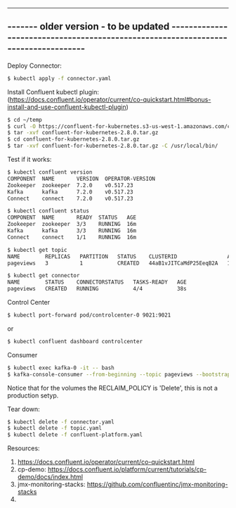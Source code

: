 ------------------------------------------------------------------------------------------------------------------------
------- older version - to be updated ----------------------------------------------------------------------------------
------------------------------------------------------------------------------------------------------------------------

Deploy Connector:

```bash
$ kubectl apply -f connector.yaml
```

Install Confluent kubectl plugin: (https://docs.confluent.io/operator/current/co-quickstart.html#bonus-install-and-use-confluent-kubectl-plugin)

```bash
$ cd ~/temp
$ curl -O https://confluent-for-kubernetes.s3-us-west-1.amazonaws.com/confluent-for-kubernetes-2.8.0.tar.gz
$ tar -xvf confluent-for-kubernetes-2.8.0.tar.gz
$ cd confluent-for-kubernetes-2.8.0.tar.gz
$ tar -xvf confluent-for-kubernetes-2.8.0.tar.gz -C /usr/local/bin/
```

Test if it works:

```bash
$ kubectl confluent version
COMPONENT  NAME       VERSION  OPERATOR-VERSION
Zookeeper  zookeeper  7.2.0    v0.517.23
Kafka      kafka      7.2.0    v0.517.23
Connect    connect    7.2.0    v0.517.23
```

```bash
$ kubectl confluent status
COMPONENT  NAME       READY  STATUS   AGE
Zookeeper  zookeeper  3/3    RUNNING  16m
Kafka      kafka      3/3    RUNNING  16m
Connect    connect    1/1    RUNNING  16m
```

```bash
$ kubectl get topic
NAME        REPLICAS   PARTITION   STATUS    CLUSTERID                AGE
pageviews   3          1           CREATED   44aB1vJITCaMdP25EeqB2A   11m
```

```bash
$ kubectl get connector
NAME        STATUS    CONNECTORSTATUS   TASKS-READY   AGE
pageviews   CREATED   RUNNING           4/4           38s
```

Control Center

```bash
$ kubectl port-forward pod/controlcenter-0 9021:9021
```
or

```bash
$ kubectl confluent dashboard controlcenter
```

Consumer

```bash
$ kubectl exec kafka-0 -it -- bash 
$ kafka-console-consumer --from-beginning --topic pageviews --bootstrap-server  kafka.confluent.svc.cluster.local:9071
```


Notice that for the volumes the RECLAIM_POLICY is 'Delete', this is not a production setyp.



Tear down:
```bash
$ kubectl delete -f connector.yaml
$ kubectl delete -f topic.yaml
$ kubectl delete -f confluent-platform.yaml
```





Resources:
1. https://docs.confluent.io/operator/current/co-quickstart.html
2. cp-demo: https://docs.confluent.io/platform/current/tutorials/cp-demo/docs/index.html
3. jmx-monitoring-stacks: https://github.com/confluentinc/jmx-monitoring-stacks
4. 